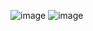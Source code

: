 ![image](https://github.com/Kashaf22/ManageStocks/assets/89542741/86ddb939-1179-4679-bc84-88b34751faa9)
![image](https://github.com/Kashaf22/ManageStocks/assets/89542741/07738c58-df04-47dd-8b74-ee49aa1d32b6)


